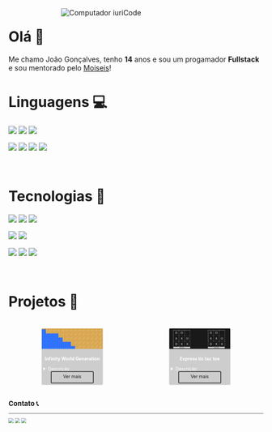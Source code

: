 <img src="https://raw.githubusercontent.com/MicaelliMedeiros/micaellimedeiros/master/image/computer-illustration.png" min-width="400px" max-width="400px" width="400px" align="right" alt="Computador iuriCode">

<p align="left">
  <h1>Olá 👋</h1>
  Me chamo João Gonçalves, tenho <strong>14</strong> anos e sou um progamador <strong>Fullstack</strong><br>e sou mentorado pelo <a href="https://github.com/moisesAlc">Moiseis</a>!
</p>

# Linguagens 💻

<p> 
  <img src="https://img.shields.io/badge/JavaScript-F7DF1E?style=for-the-badge&logo=javascript&logoColor=black"/>
  <img src="https://img.shields.io/badge/TypeScript-007ACC?style=for-the-badge&logo=typescript&logoColor=white"/>
  <img src="https://img.shields.io/badge/Node.js-43853D?style=for-the-badge&logo=node.js&logoColor=white">
</p>
<p>
<img src="https://img.shields.io/badge/HTML5-E34F26?style=for-the-badge&logo=html5&logoColor=white"/>
<img src="https://img.shields.io/badge/CSS3-1572B6?style=for-the-badge&logo=css3&logoColor=white"/>
<img src="https://img.shields.io/badge/Sass-CC6699?style=for-the-badge&logo=sass&logoColor=white"/>
<img src="https://img.shields.io/badge/C%23-239120?style=for-the-badge&logo=c-sharp&logoColor=white"/>
</p>

<br>

# Tecnologias 🎇

<p>
<img src="https://img.shields.io/badge/Express.js-404D59?style=for-the-badge">
<img src="https://img.shields.io/badge/React-20232A?style=for-the-badge&logo=react&logoColor=61DAFB">
<img src="https://img.shields.io/badge/React_Native-20232A?style=for-the-badge&logo=react&logoColor=61DAFB">
</p>
<p>
<img src="https://img.shields.io/badge/styled--components-DB7093?style=for-the-badge&logo=styled-components&logoColor=white">
<img src="https://img.shields.io/badge/Bootstrap-563D7C?style=for-the-badge&logo=bootstrap&logoColor=white">
</p>
<p>
<img src="https://img.shields.io/badge/Redux-593D88?style=for-the-badge&logo=redux&logoColor=white">
<img src="https://img.shields.io/badge/React_Router-CA4245?style=for-the-badge&logo=react-router&logoColor=white">
<img src="https://img.shields.io/badge/MongoDB-4EA94B?style=for-the-badge&logo=mongodb&logoColor=white">
</p>

<br>

# Projetos 🎉

<br>

<svg fill="none" viewBox="0 0 800 400" width="800" height="400" xmlns="http://www.w3.org/2000/svg">
	<foreignObject width="100%" height="100%">
		<div xmlns="http://www.w3.org/1999/xhtml">
        <style>
          @keyframe move{
            0%{
              background-color: red;
              <!-- transform: translateY(-20px); -->
            }
            100%{
              background-color: blue;
            }
          }
          :root{
            --background: rgba(12, 12, 12, .2);
            --white: #fff;
            --button: #191919;
          }
          .object {
            background-color: var(--background);
            width: 12rem;
            height: auto;
            border-radius: 3px;
            color: var(--white);
            overflow: hidden;
          }
          .object img {
            width: 100%;
            height: 4rem;
            object-fit: cover;
          }
          .object .box{
            box-sizing: border-box;
            padding: 5px;
            width: 100%;
            height: 66%;
            display: flex;
            flex-direction: column;
            justify-content: space-around;
          }
          .object .box p{
            text-align: center;
          }
          .object .box .title{
            font-weight: bold;
          }
          <!-- .object .box details{ -->
            <!-- margin-bottom: 10px; -->
          <!-- } -->
          .object .box a{
            padding: 5px 10px;
            background: transparent;
            width: 60%;
            height: 1.5rem;
            text-align: center;
            text-decoration: none;
            color: var(--button);
            border-radius: 3px;
            border: 2px solid var(--button);
            cursor: pointer;
            transition: .2s color,
                        .2s background;
          }
          .object .box a:hover{
            background-color: var(--button);
            color: var(--white);
          }
          .center{
            width: 100%;
            display: flex;
            align-itens: center;
            justify-content: center;
          }
          .list{
            display: flex;
            align-itens: center;
            flex-direction: row;
            min-width: 100%;
            justify-content: space-around;
            align-items: center;
          }
        </style>
        <div class="list">
          <div class="object">
            <img src="https://github.com/SrAnonimo13/InfinityWorldGeneration/raw/main/.github/reference2.jpg">
            <div class="box">
              <p class="title">Infinity World Generation</p>
              <details>
                <summary>Descrição</summary>
                <p class="description">
                  Um projeto q eu fiz para aprender a fazer gerações de mundo procedurais!
                </p>
              </details>
              <div class="center">
                <a href="https://github.com/SrAnonimo13/InfinityWorldGeneration">Ver mais</a>
              </div>
            </div>
          </div>
          <div class="object">
            <img src="https://github.com/SrAnonimo13/Express-Tic-Tac-Toe/raw/main/.github/ref1.png">
            <div class="box">
              <p class="title">Express tic tac toe</p>
              <details>
                <summary>Descrição</summary>
                <p class="description">
                  Fiz esse projeto para aprender mais sobre backend e sockets, juntando tudo para fazer uma aplicação (jogo no caso) de atualização em tempo real
                </p>
              </details>
              <div class="center">
                <a href="https://github.com/SrAnonimo13/Express-Tic-Tac-Toe">Ver mais</a>
              </div>
            </div>
          </div>
		    </div>
	</foreignObject>
</svg>

<br>

## Contato 📞
---

<p align="left">
  <a href="mailto:joaogonalvesdemelo28+contato@gmail.com" alt="Gmail">
  <img src="https://img.shields.io/badge/-Gmail-FF0000?style=flat-square&labelColor=FF0000&logo=gmail&logoColor=white"/></a>

  <a href="#" alt="Linkedin">
  <img src="https://img.shields.io/badge/-Linkedin-0e76a8?style=flat-square&logo=Linkedin&logoColor=white&link=" /></a>

  <a href="https://api.whatsapp.com/send?phone=558586093340" alt="WhatsApp">
  <img src="https://img.shields.io/badge/-WhatsApp-25d366?style=flat-square&labelColor=25d366&logo=whatsapp&logoColor=white"/></a>
</p>
